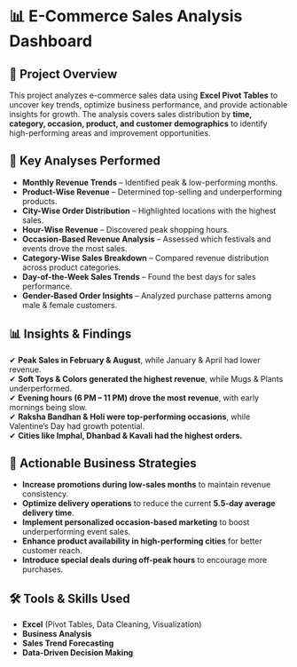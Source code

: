 # 📊 E-Commerce Sales Analysis Dashboard

## 📝 Project Overview  
This project analyzes e-commerce sales data using **Excel Pivot Tables** to uncover key trends, optimize business performance, and provide actionable insights for growth. The analysis covers sales distribution by **time, category, occasion, product, and customer demographics** to identify high-performing areas and improvement opportunities.

## 📌 Key Analyses Performed  
- **Monthly Revenue Trends** – Identified peak & low-performing months.  
- **Product-Wise Revenue** – Determined top-selling and underperforming products.  
- **City-Wise Order Distribution** – Highlighted locations with the highest sales.  
- **Hour-Wise Revenue** – Discovered peak shopping hours.  
- **Occasion-Based Revenue Analysis** – Assessed which festivals and events drove the most sales.  
- **Category-Wise Sales Breakdown** – Compared revenue distribution across product categories.  
- **Day-of-the-Week Sales Trends** – Found the best days for sales performance.  
- **Gender-Based Order Insights** – Analyzed purchase patterns among male & female customers.  

## 📊 Insights & Findings  
✔ **Peak Sales in February & August**, while January & April had lower revenue.  
✔ **Soft Toys & Colors generated the highest revenue**, while Mugs & Plants underperformed.  
✔ **Evening hours (6 PM – 11 PM) drove the most revenue**, with early mornings being slow.  
✔ **Raksha Bandhan & Holi were top-performing occasions**, while Valentine’s Day had growth potential.  
✔ **Cities like Imphal, Dhanbad & Kavali had the highest orders.**  

## 🚀 Actionable Business Strategies  
- **Increase promotions during low-sales months** to maintain revenue consistency.  
- **Optimize delivery operations** to reduce the current **5.5-day average delivery time**.  
- **Implement personalized occasion-based marketing** to boost underperforming event sales.  
- **Enhance product availability in high-performing cities** for better customer reach.  
- **Introduce special deals during off-peak hours** to encourage more purchases.  

## 🛠 Tools & Skills Used  
- **Excel** (Pivot Tables, Data Cleaning, Visualization)  
- **Business Analysis**  
- **Sales Trend Forecasting**  
- **Data-Driven Decision Making**  


